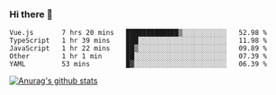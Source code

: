 ### Hi there 👋



<!--
**webB1an/webB1an** is a ✨ _special_ ✨ repository because its `README.md` (this file) appears on your GitHub profile.

Here are some ideas to get you started:

- 🔭 I’m currently working on ...
- 🌱 I’m currently learning ...
- 👯 I’m looking to collaborate on ...
- 🤔 I’m looking for help with ...
- 💬 Ask me about ...
- 📫 How to reach me: ...
- 😄 Pronouns: ...
- ⚡ Fun fact: ...
-->

<!--START_SECTION:waka-->
```text
Vue.js       7 hrs 20 mins   █████████████▒░░░░░░░░░░░   52.98 % 
TypeScript   1 hr 39 mins    ███░░░░░░░░░░░░░░░░░░░░░░   11.98 % 
JavaScript   1 hr 22 mins    ██▒░░░░░░░░░░░░░░░░░░░░░░   09.89 % 
Other        1 hr 1 min      ██░░░░░░░░░░░░░░░░░░░░░░░   07.39 % 
YAML         53 mins         █▓░░░░░░░░░░░░░░░░░░░░░░░   06.39 % 
```
<!--END_SECTION:waka-->


[![Anurag's github stats](https://github-readme-stats.vercel.app/api?username=webB1an&show_icons=true&theme=radical)](https://github.com/anuraghazra/github-readme-stats)

